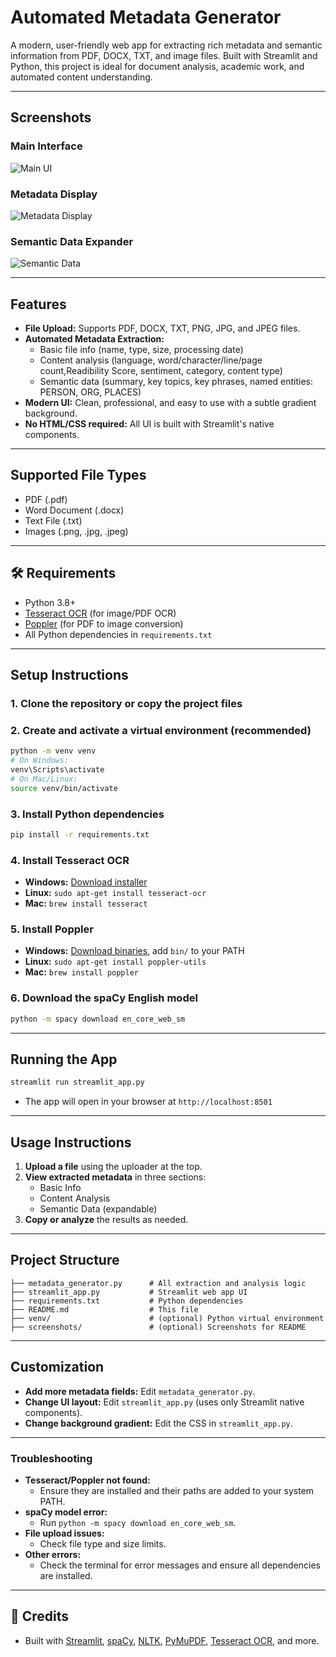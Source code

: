 # Automated Metadata Generator

A modern, user-friendly web app for extracting rich metadata and semantic information from PDF, DOCX, TXT, and image files. Built with Streamlit and Python, this project is ideal for document analysis, academic work, and automated content understanding.

---

## Screenshots

### Main Interface
![Main UI](images/1.png)

### Metadata Display
![Metadata Display](images/2.png)

### Semantic Data Expander
![Semantic Data](images/3.png)

---

## Features
- **File Upload:** Supports PDF, DOCX, TXT, PNG, JPG, and JPEG files.
- **Automated Metadata Extraction:**
  - Basic file info (name, type, size, processing date)
  - Content analysis (language, word/character/line/page count,Readibility Score, sentiment, category, content type)
  - Semantic data (summary, key topics, key phrases, named entities: PERSON, ORG, PLACES)
- **Modern UI:** Clean, professional, and easy to use with a subtle gradient background.
- **No HTML/CSS required:** All UI is built with Streamlit's native components.

---

## Supported File Types
- PDF (.pdf)
- Word Document (.docx)
- Text File (.txt)
- Images (.png, .jpg, .jpeg)

---

## 🛠️ Requirements
- Python 3.8+
- [Tesseract OCR](https://github.com/tesseract-ocr/tesseract) (for image/PDF OCR)
- [Poppler](http://blog.alivate.com.au/poppler-windows/) (for PDF to image conversion)
- All Python dependencies in `requirements.txt`

---

## Setup Instructions

### 1. Clone the repository or copy the project files

### 2. Create and activate a virtual environment (recommended)
```bash
python -m venv venv
# On Windows:
venv\Scripts\activate
# On Mac/Linux:
source venv/bin/activate
```

### 3. Install Python dependencies
```bash
pip install -r requirements.txt
```

### 4. Install Tesseract OCR
- **Windows:** [Download installer](https://github.com/tesseract-ocr/tesseract/wiki/Downloads)
- **Linux:** `sudo apt-get install tesseract-ocr`
- **Mac:** `brew install tesseract`

### 5. Install Poppler
- **Windows:** [Download binaries](http://blog.alivate.com.au/poppler-windows/), add `bin/` to your PATH
- **Linux:** `sudo apt-get install poppler-utils`
- **Mac:** `brew install poppler`

### 6. Download the spaCy English model
```bash
python -m spacy download en_core_web_sm
```

---

## Running the App
```bash
streamlit run streamlit_app.py
```
- The app will open in your browser at `http://localhost:8501`

---

## Usage Instructions
1. **Upload a file** using the uploader at the top.
2. **View extracted metadata** in three sections:
   - Basic Info
   - Content Analysis
   - Semantic Data (expandable)
3. **Copy or analyze** the results as needed.

---

## Project Structure
```
├── metadata_generator.py      # All extraction and analysis logic
├── streamlit_app.py           # Streamlit web app UI
├── requirements.txt           # Python dependencies
├── README.md                  # This file
├── venv/                      # (optional) Python virtual environment
├── screenshots/               # (optional) Screenshots for README
```

---

## Customization
- **Add more metadata fields:** Edit `metadata_generator.py`.
- **Change UI layout:** Edit `streamlit_app.py` (uses only Streamlit native components).
- **Change background gradient:** Edit the CSS in `streamlit_app.py`.

---

### Troubleshooting
- **Tesseract/Poppler not found:**
  - Ensure they are installed and their paths are added to your system PATH.
- **spaCy model error:**
  - Run `python -m spacy download en_core_web_sm`.
- **File upload issues:**
  - Check file type and size limits.
- **Other errors:**
  - Check the terminal for error messages and ensure all dependencies are installed.

---

## 📣 Credits
- Built with [Streamlit](https://streamlit.io/), [spaCy](https://spacy.io/), [NLTK](https://www.nltk.org/), [PyMuPDF](https://pymupdf.readthedocs.io/), [Tesseract OCR](https://github.com/tesseract-ocr/tesseract), and more.
